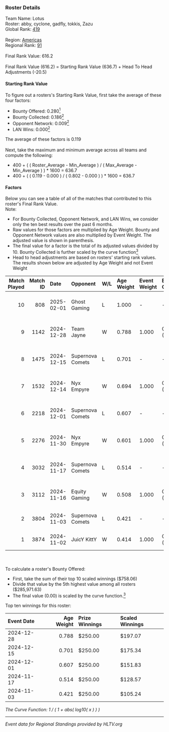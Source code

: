 ### Roster Details<br />
Team Name: Lotus<br />
Roster: abby, cyclone, gadfly, tokkis, Zazu<br />
Global Rank: [419](../../standings_global_2025_02_28.md)<br />
<br />
Region: [Americas]( ../../standings_americas_2025_02_28.md)<br />
Regional Rank: [91]( ../../standings_americas_2025_02_28.md)<br />
<br />
Final Rank Value:  616.2<br />
<br />
Final Rank Value (616.2) = Starting Rank Value (636.7) + Head To Head Adjustments (-20.5)<br />

#### Starting Rank Value<br />
To figure out a rosters's Starting Rank Value, first take the average of these four factors:<br />
- Bounty Offered: 0.280[<sup>1</sup>](#table2)
- Bounty Collected: 0.186[<sup>2</sup>](#table1)
- Opponent Network: 0.009[<sup>2</sup>](#table1)
- LAN Wins: 0.000[<sup>2</sup>](#table1)

The average of these factors is 0.119<br />
<br />
Next, take the maximum and minimum average across all teams and compute the following:<br />
- 400 + ( ( Roster_Average - Min_Average ) / ( Max_Average - Min_Average ) ) * 1600 = 636.7
- 400 + ( ( 0.119 - 0.000 ) / ( 0.802 - 0.000 ) ) * 1600 = 636.7


#### Factors<br />
Below you can see a table of all of the matches that contributed to this roster's Final Rank Value.<br />
Note:<br />

- For Bounty Collected, Opponent Network, and LAN Wins, we consider only the ten best results over the past 6 months.
- Raw values for those factors are multiplied by Age Weight. Bounty and Opponent Network values are also multiplied by Event Weight. The adjusted value is shown in parenthesis.
- The final value for a factor is the total of its adjusted values divided by 10. Bounty Collected is further scaled by the curve function[<sup>3</sup>](#curveFunction)
- Head to head adjustments are based on rosters' starting rank values. The results shown below are adjusted by Age Weight and not Event Weight
<span id="table1"></span><br />


| Match Played | Match ID | Date       | Opponent         | W/L | Age Weight | Event Weight | Bounty Collected | Opponent Network | LAN Wins  | H2H Adj. | Roster                                |
| -: | -: | :- | :- | :- | :- | :- | :- | :- | :- | -: | :- |
|           10 |      808 | 2025-02-01 | Ghost Gaming     | L   | 1.000      | -            | -                | -                | -         |   -20.01 | abby, cyclone, gadfly, tokkis, Zazu   |
|            9 |     1142 | 2024-12-28 | Team Jayne       | W   | 0.788      | 1.000        | 0.000 (0.000)    | 0.000 (0.000)    | 0 (0.000) |     5.25 | abby, cyclone, gadfly, tokkis, Zazu   |
|            8 |     1475 | 2024-12-15 | Supernova Comets | L   | 0.701      | -            | -                | -                | -         |    -7.23 | abby, cyclone, gadfly, tokkis, Zazu   |
|            7 |     1532 | 2024-12-14 | Nyx Empyre       | W   | 0.694      | 1.000        | 0.000 (0.000)    | 0.068 (0.047)    | 0 (0.000) |     6.89 | abby, cyclone, gadfly, tokkis, Zazu   |
|            6 |     2218 | 2024-12-01 | Supernova Comets | L   | 0.607      | -            | -                | -                | -         |    -6.71 | abby, AVA174, milo, tokkis, Zazu      |
|            5 |     2276 | 2024-11-30 | Nyx Empyre       | W   | 0.601      | 1.000        | 0.000 (0.000)    | 0.068 (0.041)    | 0 (0.000) |     6.31 | abby, AVA174, milo, tokkis, Zazu      |
|            4 |     3032 | 2024-11-17 | Supernova Comets | L   | 0.514      | -            | -                | -                | -         |    -5.95 | abby, gadfly, MegaGeese, tokkis, Zazu |
|            3 |     3112 | 2024-11-16 | Equity Gaming    | W   | 0.508      | 1.000        | 0.000 (0.000)    | 0.000 (0.000)    | 0 (0.000) |     3.31 | abby, gadfly, MegaGeese, tokkis, Zazu |
|            2 |     3804 | 2024-11-03 | Supernova Comets | L   | 0.421      | -            | -                | -                | -         |    -5.10 | abby, Fawx, gadfly, tokkis, Zazu      |
|            1 |     3874 | 2024-11-02 | JuicY KittY      | W   | 0.414      | 1.000        | 0.000 (0.000)    | 0.000 (0.000)    | 0 (0.000) |     2.73 | abby, Fawx, gadfly, tokkis, Zazu      |

<br />
<span id="table2"></span><br />
To calculate a roster's Bounty Offered:<br />

- First, take the sum of their top 10 scaled winnings ($758.06)
- Divide that value by the 5th highest value among all rosters ($285,971.63)
- The final value (0.00) is scaled by the curve function.[<sup>3</sup>](#curveFunction)

Top ten winnings for this roster:<br />

| Event Date | Age Weight | Prize Winnings | Scaled Winnings |
| :- | -: | :- | :- |
| 2024-12-28 |      0.788 | $250.00        | $197.07         |
| 2024-12-15 |      0.701 | $250.00        | $175.34         |
| 2024-12-01 |      0.607 | $250.00        | $151.83         |
| 2024-11-17 |      0.514 | $250.00        | $128.57         |
| 2024-11-03 |      0.421 | $250.00        | $105.24         |


<span id="curveFunction"></span>_The Curve Function: 1 / ( 1 + abs( log10( x ) ) )_<br />

---
_Event data for Regional Standings provided by HLTV.org_<br />
